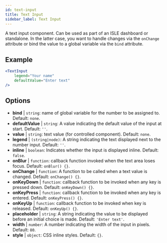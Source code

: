 ```yaml
---
id: text-input
title: Text Input
sidebar_label: Text Input
---
```


A text input component. Can be used as part of an ISLE dashboard or standalone. In the latter case, you want to handle changes via the `onChange` attribute or bind the value to a global variable via the `bind` attribute.

## Example

```jsx live
<TextInput
    legend="Your name"
    defaultValue="Enter text"
/>
```

## Options

* __bind__ | `string`: name of global variable for the number to be assigned to. Default: `none`.
* __defaultValue__ | `string`: A value indicating the default value of the input at start. Default: `''`.
* __value__ | `string`: text value (for controlled component). Default: `none`.
* __legend__ | `(string|node)`: A string indicating the text displayed next to the number input. Default: `''`.
* __inline__ | `boolean`: Indicates whether the input is displayed inline. Default: `false`.
* __onBlur__ | `function`: callback function invoked when the text area loses focus. Default: `onBlur() {}`.
* __onChange__ | `function`: A function to be called when a text value is changed. Default: `onChange() {}`.
* __onKeyDown__ | `function`: callback function to be invoked when any key is pressed down. Default: `onKeyDown() {}`.
* __onKeyPress__ | `function`: callback function to be invoked when any key is entered. Default: `onKeyPress() {}`.
* __onKeyUp__ | `function`: callback function to be invoked when key is released. Default: `onKeyUp() {}`.
* __placeholder__ | `string`: A string indicating the value to be displayed before an initial choice is made. Default: `'Enter text'`.
* __width__ | `number`: A number indicating the width of the input in pixels. Default: `80`.
* __style__ | `object`: CSS inline styles. Default: `{}`.
